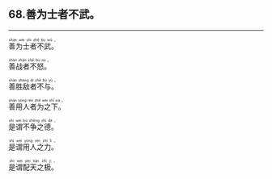 ## 68.善为士者不武。
---


<ruby><rb> 善为士者不武。 </rb> <rt>shàn  wèi  shì  zhě  bù  wǔ 。</rt></ruby>

<ruby><rb> 善战者不怒。 </rb> <rt>shàn  zhàn  zhě  bù  nù 。</rt></ruby>

<ruby><rb> 善胜敌者不与。 </rb> <rt>shàn  shèng  dí  zhě  bù  yǔ 。</rt></ruby>

<ruby><rb> 善用人者为之下。 </rb> <rt>shàn  yòng  rén  zhě  wèi  zhī  xià 。</rt></ruby>

<ruby><rb> 是谓不争之德。 </rb> <rt>shì  wèi  bù  zhēng  zhī  dé 。</rt></ruby>

<ruby><rb> 是谓用人之力。 </rb> <rt>shì  wèi  yòng  rén  zhī  lì 。</rt></ruby>

<ruby><rb> 是谓配天之极。 </rb> <rt>shì  wèi  pèi  tiān  zhī  jí 。</rt></ruby>

